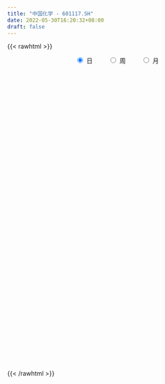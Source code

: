 ```yaml
---
title: "中国化学 - 601117.SH"
date: 2022-05-30T16:20:32+08:00
draft: false
---
```

{{< rawhtml >}}
    <div style="text-align: center">
        <label style="padding: 1rem;"><input style="margin-right: .5rem" type="radio" name="period" value="D" checked onclick="period_change(this)">日</label>
        <label style="padding: 1rem;"><input style="margin-right: .5rem" type="radio" name="period" value="W" onclick="period_change(this)">周</label>
        <label style="padding: 1rem;"><input style="margin-right: .5rem" type="radio" name="period" value="M" onclick="period_change(this)">月</label>
    </div>
    <div id="chart" style="height: 700px;"></div> 
    <script type="text/javascript">
        const D_v = [299784.79,343322.37,356032.53,261778.17,424428.83,443809.91,364131.38,307375.59,347066.83,509466.81,260745.64,287354.43,473639.66,962556.58,782619.55,561793.97,905138.1800000001,1539115.8400000001,1179704.5,2234489.7400000002,1639755.25,1560710.1599999999,1296003.6499999999,1008025.53,794240.95,654024.54,581364.3,1007496.76,1618742.4299999999,868377.85,756181.99,767734.1,760492.23,883124.17,533690.1899999999,597896.29,711605.75,1439530.78,790726.6,810901.09,508826.92,1113451.4199999999,1040143.26,908852.1800000001,1353458.3600000001,779854.3,854468.85,797249.24,917563.33,676351.8199999999,899421.48,893723.36,745438.48,651021.47,719551.83,745583.26,529916.9300000001,479786.52,1751265.52,1029106.26,914540.11,2089788.51,1535282.0700000001,1176639.5,1071937.9299999999,1029517.6800000001,1110577.04,851030.12,840685.48,867050.59,1317344.9399999999,1888351.75,2462785.3999999999,1566777.3799999999,2191001.0800000001,1515909.1799999999,1892312.5800000001,1614366.6499999999,1167080.9099999999,1104722.0600000001,1228300.8700000001,2459483.7000000002,1664418.1100000001,1231454.6100000001,828070.13,1279000.3400000001,1120931.6100000001,989465.09,820089.13,1140327.8400000001,1716633.0700000001,645353.73,1088874.53,583279.63,773264.13,699908.9300000001,793999.14,784927.34,1182460.5,938659.73,1159364.7,1068581.8400000001,746259.87,632616.67,502084.87,533006.39,1187080.99,787822.01,556617.62,780437.95,1210863.6299999999,696823.49,500998.02,1269719.5700000001,773656.0,527460.35,485182.47,514896.56,644687.59,449941.61,555495.24,451118.45,652167.64,636583.0,596053.04,811202.0600000001,560075.45,434867.48,340453.16,595084.4300000001,586062.74,458543.42,397839.44,1117513.1599999999,1136245.2,813012.9300000001,648673.7,586037.02,449736.66,458878.06,1437275.5900000001,1266048.9299999999,738124.33,478696.78,986567.96,841250.76,784152.21,560092.26,778051.66,606176.02,520492.96,653029.86,343694.0,309473.75,331571.28,552187.64,592554.05,693562.0699999999,714422.26,650285.08,490371.66,522531.84,710365.3100000001,819766.86,454197.51,1272412.98,888453.88,522263.1,524268.58,403379.8,450834.48,401965.13,519654.53,567969.52,778977.87,598058.77,601298.92,622533.25,757059.78,512366.32,424026.52,317252.37,346071.93,679587.49,626435.78,468986.1,405291.88,642376.4300000001,576651.1,544984.21,525477.59,481156.14,623382.92,486257.68,862417.84,1379431.76,1087120.8899999999,1045463.4,598657.59,592416.75,712834.73,1364450.5900000001,943584.01,1101060.6100000001,778771.3100000001,729475.88,794057.92,495810.56,431862.68,578634.83,374721.66,544620.64,493401.91,495090.92,451162.62,426677.4,783527.1800000001,803635.46,704469.89,890794.84,557821.45,462481.49,748922.91,610541.59,476659.64,502894.71,634963.73,618376.3199999999,519321.35,1081092.54,787422.3,599572.3,522136.61,559025.36,285899.0,486470.08,712208.15,383198.22,276735.78,671700.54,411523.28,658091.79,396552.28,457209.82,343776.38,477855.59,319452.29,635107.24,354882.11,354335.34]
const D_histogram = [0.0,-0.0037078063,-0.0132318162,-0.01908807,-0.0167364267,-0.0167345945,-0.0187865644,-0.0182676253,-0.0210623454,-0.0263585251,-0.0267136922,-0.0226543613,-0.0116688157,0.0142256993,0.0320184867,0.043108533,0.057658788,0.0836944966,0.0955899976,0.1411772511,0.1496489442,0.1678955045,0.1877386963,0.1975418689,0.1879626595,0.1650323483,0.1409414942,0.167480837,0.1537818171,0.1375659789,0.0890385127,0.0545085292,0.0138451869,0.002708313,-0.0148713675,-0.0265993507,-0.0250497048,-0.0426436355,-0.0463280037,-0.0518443989,-0.045338198,-0.0296196677,-0.015903453,-0.01178315,0.0276149661,0.0391330295,0.0439706077,0.0385235856,-0.0101861309,-0.0425921012,-0.0821286478,-0.1079203267,-0.0960573786,-0.0801414801,-0.06042242,-0.029642953,-0.0215567577,-0.0248781416,0.0312516098,0.0622801107,0.0585763507,0.1116594586,0.1513495587,0.1132110569,0.0586648263,0.0093237765,-0.0495057175,-0.0689659537,-0.0715074496,-0.0478321581,0.0096503515,0.1133670193,0.2256889137,0.2923295427,0.2706569819,0.3192332753,0.3090105871,0.2553836626,0.2316641356,0.1776276154,0.2129541477,0.1194359506,0.0365825559,-0.0614916566,-0.1319157868,-0.2065440346,-0.2711281537,-0.2871226473,-0.2998871851,-0.3392689096,-0.3867524637,-0.3982910126,-0.4272687544,-0.409162784,-0.3979383034,-0.3830503116,-0.379813392,-0.363399676,-0.3164229898,-0.2641567856,-0.1851859624,-0.0887276699,-0.0282825031,0.0192496929,0.0440273426,0.0614399473,0.1031777549,0.1047703396,0.0815165742,0.0424464528,0.0560411027,0.0526650268,0.0470052703,-0.0115886014,-0.0460175364,-0.0570088859,-0.0545184214,-0.0410314061,-0.0416871111,-0.0300179836,-0.0366942533,-0.0359283253,-0.020245209,-0.0055609297,0.0185892012,0.0582129889,0.0855420656,0.0958793329,0.107569571,0.1352042466,0.1302324686,0.132867172,0.1181305182,0.1536358913,0.2184205758,0.2198054708,0.2191696247,0.1829776555,0.1521452392,0.1176453069,0.146842893,0.0934841948,0.0726515083,0.0584539295,0.0796586185,0.0758109023,0.0601187988,0.0485374489,0.049601776,0.0150273109,-0.0318103622,-0.0761484463,-0.0998294105,-0.1148375552,-0.1195321951,-0.1427710567,-0.1684313339,-0.1338916602,-0.1192848284,-0.1285143585,-0.1423346715,-0.1522399154,-0.1843521005,-0.2257269101,-0.226189752,-0.1660084316,-0.1344106264,-0.1042095291,-0.0806967745,-0.056681207,-0.0634745359,-0.05972137,-0.0640965582,-0.0719146444,-0.0487699189,-0.0156167273,-0.0059725465,0.0241825821,0.0400306114,0.0281202643,0.0402150779,0.05003758,0.0495105876,0.0781494053,0.079993364,0.0711456061,0.0661089725,0.0514490745,0.033323264,0.0132611445,-0.0101840345,-0.0396028163,-0.068580586,-0.0790139738,-0.0994332602,-0.1503415388,-0.1828868336,-0.1641472301,-0.1393985477,-0.1399429124,-0.1579075043,-0.1459221688,-0.1167368572,-0.0582513334,-0.0034794447,0.0499305669,0.105316927,0.1275278858,0.135786445,0.1556173274,0.1532274947,0.162851433,0.1542408072,0.150255363,0.1477590011,0.133226525,0.1435170439,0.1448870491,0.1479219241,0.1215097679,0.1173153583,0.100833852,0.0441000135,0.008406373,-0.0403274912,-0.0945880909,-0.1026658309,-0.1392136787,-0.1709511913,-0.1631587754,-0.1236064425,-0.0748737565,-0.041278121,-0.0430878652,-0.0356252846,-0.013726521,0.0097221122,0.0137454996,0.0264111071,0.0641909947,0.0804855231,0.0956775251,0.0938477873,0.1010146483,0.0927928192,0.0489799234,0.0226967674,0.0342540542,0.0350217116,0.0378410478]
const D_fast = [0.0,-0.0046347578,-0.0174667219,-0.0280949931,-0.0299274565,-0.034109273,-0.0408578839,-0.0449058511,-0.0529661576,-0.0648519685,-0.0718855587,-0.0734898181,-0.0654214764,-0.0359705366,-0.0101731275,0.011694052,0.0406590041,0.0876183368,0.1234113372,0.2042929035,0.2501768326,0.310397269,0.377175135,0.4363637748,0.4737752302,0.4921030061,0.5032475256,0.5716570776,0.596403512,0.6145791685,0.5883113305,0.5674084793,0.5302064337,0.519746638,0.4984491157,0.4800712948,0.4753585144,0.447103675,0.4318373058,0.4133598109,0.4085314623,0.4168450756,0.4265854271,0.4277599426,0.4740618002,0.4953631211,0.5111933511,0.5153772254,0.4641209762,0.4210669806,0.360998272,0.3082265115,0.296075115,0.2919556434,0.2965690986,0.3199378273,0.3226348332,0.3130939138,0.3770365677,0.4236350963,0.4345754239,0.5155733965,0.5931008862,0.5832651487,0.5433851247,0.4963750191,0.4251690956,0.388467371,0.3680490127,0.3797662646,0.4396613621,0.5717197848,0.7404639076,0.8801869223,0.926178607,1.0545632191,1.1215931777,1.1318121689,1.1660086757,1.1563790594,1.2449441286,1.1812849192,1.1075771635,0.9941300368,0.8907269599,0.7644627035,0.6320965459,0.5443213906,0.4565850564,0.3323861046,0.1882144345,0.0771031325,-0.0586917979,-0.1428765235,-0.2311366188,-0.3120112049,-0.4037276332,-0.4781638363,-0.5102928975,-0.5240658897,-0.4913915572,-0.417115182,-0.363740641,-0.3113960218,-0.2756115365,-0.2428389449,-0.1753066987,-0.1475215291,-0.1503961509,-0.1788546591,-0.1512497335,-0.1414595527,-0.1353679916,-0.1968590137,-0.2427923328,-0.2680359038,-0.2791750446,-0.2759458809,-0.2870233637,-0.2828587321,-0.2987085651,-0.3069247184,-0.2963029044,-0.2830088575,-0.2542114263,-0.2000343914,-0.1513197983,-0.1170126977,-0.0784300668,-0.0169943296,0.0105920096,0.046443506,0.0612394817,0.1351538276,0.2545436561,0.3108799188,0.3650364789,0.3745889236,0.381792817,0.3767042114,0.4426125209,0.4126248713,0.4099550619,0.4103709655,0.4514903091,0.4665953185,0.4659329147,0.466485927,0.4799506982,0.4491330608,0.3943427971,0.3309676015,0.2823292846,0.2386117511,0.2040340624,0.1451024366,0.077334326,0.0784010846,0.0631867094,0.0218285896,-0.0275753913,-0.075540614,-0.1537408243,-0.2515473614,-0.3085576413,-0.2898784288,-0.2918832802,-0.2877345652,-0.2843960042,-0.2745507385,-0.2972127013,-0.3083898779,-0.3287892057,-0.354585953,-0.3436337072,-0.3143846974,-0.3062336533,-0.2700328791,-0.2441771969,-0.2490574779,-0.2269088949,-0.2045769978,-0.1927263433,-0.1445501742,-0.1227078745,-0.1137692309,-0.1022786214,-0.1040762508,-0.1138712453,-0.1306180787,-0.1566092663,-0.1959287522,-0.2420516684,-0.2722385496,-0.3175161511,-0.4060098144,-0.4842768176,-0.5065740217,-0.5166749762,-0.552205069,-0.6096465369,-0.6341417436,-0.6341406463,-0.5902179559,-0.5363159283,-0.470423275,-0.3887076832,-0.3346147529,-0.2924095825,-0.2336743683,-0.1977573273,-0.1474205308,-0.1174709548,-0.0838925582,-0.0494491698,-0.0306750147,0.0154947652,0.0530865327,0.0931018887,0.0970671745,0.1222016045,0.1309285612,0.0852197261,0.0516276789,-0.0071880582,-0.0850956806,-0.1188398784,-0.1901911458,-0.2646664563,-0.2976637342,-0.289013012,-0.2589987651,-0.2357226598,-0.2483043703,-0.2497481108,-0.2312809775,-0.2054018163,-0.1979420539,-0.1786736697,-0.1248460334,-0.0884301242,-0.049318741,-0.027686532,0.0047339911,0.0197103668,-0.0118575481,-0.0324665122,-0.0123457119,-0.0028226266,0.0094569715]
const D_slow = [0.0,-0.0009269516,-0.0042349056,-0.0090069231,-0.0131910298,-0.0173746784,-0.0220713195,-0.0266382258,-0.0319038122,-0.0384934435,-0.0451718665,-0.0508354568,-0.0537526607,-0.0501962359,-0.0421916142,-0.031414481,-0.016999784,0.0039238402,0.0278213396,0.0631156524,0.1005278884,0.1425017646,0.1894364386,0.2388219059,0.2858125707,0.3270706578,0.3623060314,0.4041762406,0.4426216949,0.4770131896,0.4992728178,0.5128999501,0.5163612468,0.517038325,0.5133204832,0.5066706455,0.5004082193,0.4897473104,0.4781653095,0.4652042098,0.4538696603,0.4464647433,0.4424888801,0.4395430926,0.4464468341,0.4562300915,0.4672227434,0.4768536398,0.4743071071,0.4636590818,0.4431269198,0.4161468382,0.3921324935,0.3720971235,0.3569915185,0.3495807803,0.3441915909,0.3379720554,0.3457849579,0.3613549856,0.3759990732,0.4039139379,0.4417513276,0.4700540918,0.4847202984,0.4870512425,0.4746748131,0.4574333247,0.4395564623,0.4275984228,0.4300110106,0.4583527655,0.5147749939,0.5878573796,0.6555216251,0.7353299439,0.8125825906,0.8764285063,0.9343445402,0.978751444,1.031989981,1.0618489686,1.0709946076,1.0556216934,1.0226427467,0.9710067381,0.9032246996,0.8314440378,0.7564722416,0.6716550142,0.5749668982,0.4753941451,0.3685769565,0.2662862605,0.1668016846,0.0710391067,-0.0239142413,-0.1147641603,-0.1938699077,-0.2599091041,-0.3062055947,-0.3283875122,-0.335458138,-0.3306457147,-0.3196388791,-0.3042788923,-0.2784844535,-0.2522918686,-0.2319127251,-0.2213011119,-0.2072908362,-0.1941245795,-0.1823732619,-0.1852704123,-0.1967747964,-0.2110270179,-0.2246566232,-0.2349144748,-0.2453362525,-0.2528407484,-0.2620143118,-0.2709963931,-0.2760576954,-0.2774479278,-0.2728006275,-0.2582473803,-0.2368618639,-0.2128920306,-0.1859996379,-0.1521985762,-0.1196404591,-0.0864236661,-0.0568910365,-0.0184820637,0.0361230803,0.091074448,0.1458668542,0.191611268,0.2296475778,0.2590589046,0.2957696278,0.3191406765,0.3373035536,0.351917036,0.3718316906,0.3907844162,0.4058141159,0.4179484781,0.4303489221,0.4341057498,0.4261531593,0.4071160477,0.3821586951,0.3534493063,0.3235662575,0.2878734933,0.2457656599,0.2122927448,0.1824715377,0.1503429481,0.1147592802,0.0766993014,0.0306112762,-0.0258204513,-0.0823678893,-0.1238699972,-0.1574726538,-0.1835250361,-0.2036992297,-0.2178695315,-0.2337381654,-0.2486685079,-0.2646926475,-0.2826713086,-0.2948637883,-0.2987679701,-0.3002611067,-0.2942154612,-0.2842078083,-0.2771777423,-0.2671239728,-0.2546145778,-0.2422369309,-0.2226995796,-0.2027012386,-0.184914837,-0.1683875939,-0.1555253253,-0.1471945093,-0.1438792232,-0.1464252318,-0.1563259359,-0.1734710824,-0.1932245758,-0.2180828909,-0.2556682756,-0.301389984,-0.3424267915,-0.3772764284,-0.4122621566,-0.4517390326,-0.4882195748,-0.5174037891,-0.5319666225,-0.5328364837,-0.5203538419,-0.4940246102,-0.4621426387,-0.4281960275,-0.3892916956,-0.350984822,-0.3102719637,-0.2717117619,-0.2341479212,-0.1972081709,-0.1639015397,-0.1280222787,-0.0918005164,-0.0548200354,-0.0244425934,0.0048862462,0.0300947092,0.0411197126,0.0432213058,0.033139433,0.0094924103,-0.0161740474,-0.0509774671,-0.0937152649,-0.1345049588,-0.1654065694,-0.1841250086,-0.1944445388,-0.2052165051,-0.2141228263,-0.2175544565,-0.2151239285,-0.2116875536,-0.2050847768,-0.1890370281,-0.1689156473,-0.1449962661,-0.1215343192,-0.0962806572,-0.0730824524,-0.0608374715,-0.0551632797,-0.0465997661,-0.0378443382,-0.0283840763]
const D_data = [['2021-05-19', 6.462, 6.3556, 6.3362, 6.4717],['2021-05-20', 6.3266, 6.2975, 6.2202, 6.3459],['2021-05-21', 6.2588, 6.1815, 6.1718, 6.2975],['2021-05-24', 6.1815, 6.1718, 6.1524, 6.2492],['2021-05-25', 6.2008, 6.2492, 6.1331, 6.2685],['2021-05-26', 6.2298, 6.2105, 6.1524, 6.2395],['2021-05-27', 6.2105, 6.1621, 6.1524, 6.2105],['2021-05-28', 6.1621, 6.1718, 6.1428, 6.2008],['2021-05-31', 6.1815, 6.1041, 6.1041, 6.1911],['2021-06-01', 6.1137, 6.0267, 5.9783, 6.1234],['2021-06-02', 6.0267, 6.046, 6.0073, 6.0654],['2021-06-03', 6.075, 6.0847, 6.046, 6.1234],['2021-06-04', 6.0654, 6.1911, 6.0654, 6.2395],['2021-06-07', 6.1815, 6.4717, 6.1621, 6.5781],['2021-06-08', 6.4523, 6.5007, 6.3749, 6.5684],['2021-06-09', 6.5104, 6.52, 6.4426, 6.6264],['2021-06-10', 6.57, 6.67, 6.5, 6.78],['2021-06-11', 6.65, 6.98, 6.64, 7.03],['2021-06-15', 7.02, 6.98, 6.79, 7.18],['2021-06-16', 6.99, 7.66, 6.97, 7.68],['2021-06-17', 7.51, 7.47, 7.31, 7.63],['2021-06-18', 7.47, 7.81, 7.46, 8.05],['2021-06-21', 7.75, 8.1, 7.57, 8.32],['2021-06-22', 8.03, 8.24, 7.98, 8.34],['2021-06-23', 8.24, 8.19, 8.08, 8.33],['2021-06-24', 8.23, 8.12, 8.03, 8.38],['2021-06-25', 8.13, 8.15, 8.1, 8.35],['2021-06-28', 8.46, 8.97, 8.45, 8.97],['2021-06-29', 9.01, 8.69, 8.64, 9.16],['2021-06-30', 8.82, 8.76, 8.64, 8.99],['2021-07-01', 8.77, 8.34, 8.34, 8.9],['2021-07-02', 8.25, 8.42, 8.11, 8.69],['2021-07-05', 8.41, 8.24, 8.09, 8.64],['2021-07-06', 8.33, 8.55, 8.22, 8.87],['2021-07-07', 8.46, 8.46, 8.23, 8.56],['2021-07-08', 8.45, 8.51, 8.38, 8.73],['2021-07-09', 8.61, 8.7, 8.28, 8.8],['2021-07-12', 8.79, 8.46, 8.4, 9.26],['2021-07-13', 8.44, 8.61, 8.35, 8.8],['2021-07-14', 8.65, 8.59, 8.51, 9.02],['2021-07-15', 8.75, 8.77, 8.57, 8.83],['2021-07-16', 8.75, 8.98, 8.62, 9.21],['2021-07-19', 8.97, 9.08, 8.91, 9.44],['2021-07-20', 9.0, 9.06, 8.68, 9.13],['2021-07-21', 9.01, 9.69, 8.79, 9.9],['2021-07-22', 9.56, 9.57, 9.47, 9.69],['2021-07-23', 9.55, 9.63, 9.45, 9.93],['2021-07-26', 9.66, 9.6, 9.19, 9.85],['2021-07-27', 9.49, 8.99, 8.96, 9.8],['2021-07-28', 8.95, 9.02, 8.7, 9.2],['2021-07-29', 9.08, 8.75, 8.65, 9.31],['2021-07-30', 8.76, 8.73, 8.43, 8.85],['2021-08-02', 8.7, 9.14, 8.61, 9.33],['2021-08-03', 9.09, 9.25, 8.99, 9.33],['2021-08-04', 9.39, 9.39, 9.11, 9.47],['2021-08-05', 9.27, 9.68, 9.23, 9.82],['2021-08-06', 9.61, 9.53, 9.47, 9.87],['2021-08-09', 9.52, 9.43, 9.25, 9.56],['2021-08-10', 9.58, 10.37, 9.56, 10.37],['2021-08-11', 10.2, 10.38, 10.08, 10.45],['2021-08-12', 10.36, 10.12, 9.95, 10.4],['2021-08-13', 10.21, 11.09, 10.08, 11.13],['2021-08-16', 11.1, 11.34, 10.88, 11.5],['2021-08-17', 11.35, 10.54, 10.47, 11.45],['2021-08-18', 10.8, 10.22, 10.12, 10.82],['2021-08-19', 10.19, 10.1, 9.98, 10.45],['2021-08-20', 10.15, 9.74, 9.57, 10.2],['2021-08-23', 9.9, 10.04, 9.67, 10.18],['2021-08-24', 10.05, 10.2, 9.96, 10.35],['2021-08-25', 10.23, 10.6, 10.05, 10.77],['2021-08-26', 10.72, 11.29, 10.62, 11.55],['2021-08-27', 11.1, 12.42, 11.08, 12.42],['2021-08-30', 12.6, 13.32, 12.56, 13.66],['2021-08-31', 13.11, 13.52, 12.99, 13.91],['2021-09-01', 13.82, 12.85, 12.74, 14.15],['2021-09-02', 13.28, 14.14, 12.88, 14.14],['2021-09-03', 14.5, 13.87, 13.41, 14.9],['2021-09-06', 14.08, 13.5, 13.01, 14.44],['2021-09-07', 13.46, 13.99, 13.38, 14.08],['2021-09-08', 13.5, 13.7, 13.1, 13.87],['2021-09-09', 13.65, 15.07, 13.26, 15.07],['2021-09-10', 15.34, 13.58, 13.56, 15.42],['2021-09-13', 13.1, 13.45, 12.84, 13.65],['2021-09-14', 13.3, 12.91, 12.57, 13.34],['2021-09-15', 12.86, 12.87, 12.56, 13.08],['2021-09-16', 13.05, 12.43, 12.27, 13.26],['2021-09-17', 12.45, 12.12, 11.98, 12.68],['2021-09-22', 11.89, 12.41, 11.69, 12.48],['2021-09-23', 12.58, 12.25, 11.97, 12.62],['2021-09-24', 12.11, 11.62, 11.51, 12.23],['2021-09-27', 11.6, 11.08, 10.76, 11.67],['2021-09-28', 11.14, 11.13, 11.07, 11.35],['2021-09-29', 11.25, 10.53, 10.42, 11.27],['2021-09-30', 10.63, 10.8, 10.6, 10.88],['2021-10-08', 11.0, 10.5, 10.43, 11.05],['2021-10-11', 10.45, 10.32, 10.21, 10.56],['2021-10-12', 10.32, 9.92, 9.78, 10.38],['2021-10-13', 10.04, 9.83, 9.54, 10.05],['2021-10-14', 9.83, 10.09, 9.65, 10.45],['2021-10-15', 10.15, 10.16, 9.94, 10.26],['2021-10-18', 10.23, 10.63, 10.22, 10.79],['2021-10-19', 10.65, 11.17, 10.44, 11.33],['2021-10-20', 11.0, 11.05, 10.89, 11.31],['2021-10-21', 11.09, 11.13, 11.0, 11.52],['2021-10-22', 11.11, 11.02, 10.89, 11.32],['2021-10-25', 10.96, 11.04, 10.88, 11.31],['2021-10-26', 11.1, 11.53, 11.05, 12.09],['2021-10-27', 11.46, 11.19, 10.96, 11.56],['2021-10-28', 11.18, 10.86, 10.76, 11.33],['2021-10-29', 10.78, 10.51, 10.44, 10.99],['2021-11-01', 10.25, 11.11, 10.24, 11.3],['2021-11-02', 11.25, 10.94, 10.73, 11.3],['2021-11-03', 10.9, 10.9, 10.61, 11.13],['2021-11-04', 10.94, 10.05, 9.88, 11.0],['2021-11-05', 10.05, 10.05, 9.66, 10.22],['2021-11-08', 10.05, 10.15, 9.9, 10.45],['2021-11-09', 10.23, 10.22, 9.99, 10.27],['2021-11-10', 10.16, 10.33, 9.94, 10.35],['2021-11-11', 10.23, 10.12, 9.94, 10.4],['2021-11-12', 10.12, 10.24, 10.01, 10.38],['2021-11-15', 10.32, 9.96, 9.95, 10.32],['2021-11-16', 10.06, 9.97, 9.94, 10.23],['2021-11-17', 9.96, 10.14, 9.6, 10.17],['2021-11-18', 10.12, 10.16, 10.05, 10.65],['2021-11-19', 10.13, 10.35, 10.01, 10.38],['2021-11-22', 10.34, 10.71, 10.3, 10.99],['2021-11-23', 10.63, 10.76, 10.63, 10.98],['2021-11-24', 10.92, 10.69, 10.58, 10.92],['2021-11-25', 10.73, 10.82, 10.61, 10.96],['2021-11-26', 10.77, 11.2, 10.67, 11.25],['2021-11-29', 11.04, 10.94, 10.86, 11.23],['2021-11-30', 10.96, 11.12, 10.91, 11.31],['2021-12-01', 11.16, 10.96, 10.85, 11.19],['2021-12-02', 10.95, 11.75, 10.9, 11.95],['2021-12-03', 11.69, 12.54, 11.44, 12.58],['2021-12-06', 12.38, 12.11, 12.08, 12.75],['2021-12-07', 12.2, 12.28, 11.93, 12.52],['2021-12-08', 12.29, 11.92, 11.81, 12.33],['2021-12-09', 11.93, 11.97, 11.75, 12.14],['2021-12-10', 11.88, 11.89, 11.84, 12.1],['2021-12-13', 12.16, 12.82, 12.11, 13.08],['2021-12-14', 12.73, 11.86, 11.8, 12.81],['2021-12-15', 11.82, 12.18, 11.57, 12.48],['2021-12-16', 12.18, 12.27, 12.12, 12.54],['2021-12-17', 12.27, 12.84, 12.21, 13.0],['2021-12-20', 12.87, 12.69, 12.46, 13.27],['2021-12-21', 12.93, 12.6, 11.91, 12.93],['2021-12-22', 12.7, 12.68, 12.41, 12.99],['2021-12-23', 12.65, 12.91, 12.46, 13.35],['2021-12-24', 13.03, 12.46, 12.3, 13.03],['2021-12-27', 12.31, 12.14, 12.11, 12.55],['2021-12-28', 12.21, 11.94, 11.72, 12.27],['2021-12-29', 11.82, 12.0, 11.75, 12.22],['2021-12-30', 11.93, 11.97, 11.88, 12.15],['2021-12-31', 11.96, 12.0, 11.86, 12.12],['2022-01-04', 11.91, 11.63, 11.58, 12.01],['2022-01-05', 11.58, 11.38, 11.1, 11.75],['2022-01-06', 11.38, 12.07, 11.25, 12.13],['2022-01-07', 11.96, 11.88, 11.79, 12.54],['2022-01-10', 11.75, 11.52, 11.41, 12.05],['2022-01-11', 11.46, 11.31, 11.25, 11.69],['2022-01-12', 11.35, 11.19, 11.05, 11.4],['2022-01-13', 11.14, 10.67, 10.53, 11.18],['2022-01-14', 10.6, 10.19, 10.17, 10.6],['2022-01-17', 10.29, 10.4, 10.15, 10.46],['2022-01-18', 10.38, 11.15, 10.34, 11.44],['2022-01-19', 11.15, 10.9, 10.74, 11.38],['2022-01-20', 10.9, 10.93, 10.68, 10.99],['2022-01-21', 10.88, 10.89, 10.8, 11.25],['2022-01-24', 10.8, 10.94, 10.76, 11.27],['2022-01-25', 10.87, 10.52, 10.42, 11.05],['2022-01-26', 10.54, 10.56, 10.35, 10.8],['2022-01-27', 10.51, 10.37, 10.29, 10.79],['2022-01-28', 10.54, 10.2, 9.95, 10.54],['2022-02-07', 10.34, 10.54, 10.31, 10.91],['2022-02-08', 10.53, 10.75, 10.45, 10.88],['2022-02-09', 10.69, 10.52, 10.24, 10.7],['2022-02-10', 10.52, 10.85, 10.43, 10.98],['2022-02-11', 10.69, 10.78, 10.63, 11.28],['2022-02-14', 10.71, 10.43, 10.35, 10.77],['2022-02-15', 10.38, 10.72, 10.3, 10.79],['2022-02-16', 10.71, 10.75, 10.67, 10.95],['2022-02-17', 10.73, 10.65, 10.52, 10.82],['2022-02-18', 10.57, 11.11, 10.51, 11.22],['2022-02-21', 11.16, 10.89, 10.76, 11.16],['2022-02-22', 10.79, 10.77, 10.55, 10.84],['2022-02-23', 10.73, 10.81, 10.67, 10.99],['2022-02-24', 10.74, 10.66, 10.42, 10.95],['2022-02-25', 10.7, 10.54, 10.45, 10.93],['2022-02-28', 10.52, 10.41, 10.16, 10.54],['2022-03-01', 10.49, 10.23, 10.16, 10.64],['2022-03-02', 10.1, 9.97, 9.96, 10.21],['2022-03-03', 9.97, 9.75, 9.71, 10.02],['2022-03-04', 9.78, 9.79, 9.58, 9.92],['2022-03-07', 9.79, 9.48, 9.2, 9.79],['2022-03-08', 9.48, 8.77, 8.69, 9.65],['2022-03-09', 8.8, 8.6, 8.21, 8.94],['2022-03-10', 8.8, 9.02, 8.8, 9.2],['2022-03-11', 8.93, 9.04, 8.7, 9.09],['2022-03-14', 8.9, 8.62, 8.58, 9.05],['2022-03-15', 8.54, 8.17, 8.11, 8.69],['2022-03-16', 8.33, 8.34, 7.77, 8.52],['2022-03-17', 8.47, 8.49, 8.44, 8.84],['2022-03-18', 8.61, 8.95, 8.58, 8.99],['2022-03-21', 8.94, 9.11, 8.83, 9.19],['2022-03-22', 9.13, 9.33, 9.0, 9.41],['2022-03-23', 9.54, 9.64, 9.37, 9.75],['2022-03-24', 9.58, 9.46, 9.39, 9.63],['2022-03-25', 9.45, 9.41, 9.4, 9.67],['2022-03-28', 9.22, 9.69, 9.19, 9.74],['2022-03-29', 9.69, 9.53, 9.45, 9.75],['2022-03-30', 9.6, 9.78, 9.49, 9.88],['2022-03-31', 9.8, 9.64, 9.57, 9.87],['2022-04-01', 9.59, 9.75, 9.58, 9.9],['2022-04-06', 9.74, 9.84, 9.46, 9.88],['2022-04-07', 9.77, 9.73, 9.68, 10.15],['2022-04-08', 9.8, 10.12, 9.71, 10.24],['2022-04-11', 10.22, 10.14, 10.01, 10.5],['2022-04-12', 10.0, 10.28, 9.82, 10.4],['2022-04-13', 10.5, 9.95, 9.95, 10.58],['2022-04-14', 9.95, 10.24, 9.79, 10.37],['2022-04-15', 10.2, 10.12, 10.08, 10.37],['2022-04-18', 10.04, 9.48, 9.39, 10.1],['2022-04-19', 9.48, 9.52, 9.32, 9.68],['2022-04-20', 9.53, 9.12, 9.09, 9.53],['2022-04-21', 9.13, 8.72, 8.67, 9.32],['2022-04-22', 8.75, 9.05, 8.6, 9.15],['2022-04-25', 8.92, 8.47, 8.45, 9.19],['2022-04-26', 8.48, 8.21, 8.17, 8.54],['2022-04-27', 8.2, 8.49, 7.92, 8.57],['2022-04-28', 8.33, 8.88, 8.33, 9.02],['2022-04-29', 8.92, 9.13, 8.78, 9.13],['2022-05-05', 9.1, 9.09, 8.99, 9.31],['2022-05-06', 8.94, 8.67, 8.6, 8.98],['2022-05-09', 8.65, 8.74, 8.61, 8.87],['2022-05-10', 8.65, 8.95, 8.46, 9.02],['2022-05-11', 8.97, 9.06, 8.85, 9.29],['2022-05-12', 9.0, 8.87, 8.81, 9.09],['2022-05-13', 8.96, 9.01, 8.92, 9.09],['2022-05-16', 9.09, 9.47, 9.03, 9.5],['2022-05-17', 9.39, 9.38, 9.18, 9.46],['2022-05-18', 9.38, 9.5, 9.26, 9.71],['2022-05-19', 9.36, 9.38, 9.2, 9.4],['2022-05-20', 9.33, 9.57, 9.3, 9.58],['2022-05-23', 9.58, 9.44, 9.32, 9.58],['2022-05-24', 9.4, 8.9, 8.89, 9.45],['2022-05-25', 8.9, 8.95, 8.79, 9.02],['2022-05-26', 8.97, 9.4, 8.96, 9.44],['2022-05-27', 9.4, 9.32, 9.26, 9.49],['2022-05-30', 9.31, 9.38, 9.25, 9.44]]
const W_v = [4268100.1499999994,2698839.73,2151459.9199999999,2067904.6799999999,1476833.5,1375111.3499999999,1822552.8799999999,2105639.7600000002,1364279.3499999999,1428088.1300000001,1430071.8800000001,1062447.8799999999,811279.8500000001,802049.0700000001,1229250.02,1099012.73,1272816.23,1116809.1099999999,801572.0799999998,676444.1899999999,1610399.8599999999,1197860.25,1728124.75,1835944.76,1695782.05,2294507.8899999997,1796021.4899999998,2075111.5,1789724.77,375619.06,236246.19,762436.6899999999,714115.0,1464548.22,1202494.1200000001,1326038.04,481400.36,1071063.25,1307613.97,1146452.8500000001,642490.28,1568499.1799999997,1306559.5899999999,1235698.27,1128598.8400000001,671543.77,924263.52,1340402.3599999999,653007.02,798270.33,853849.66,1105978.99,2473717.25,1162477.3100000001,1491189.3100000001,862825.2,741716.4299999999,740207.22,681720.28,475036.09,1108794.8800000001,911242.4300000001,1226227.8,854645.2599999999,1022686.36,1394795.77,1564294.9399999999,2098737.8700000001,1624378.3400000003,822226.5800000001,1287691.5799999998,968567.8300000001,917471.53,732945.13,399076.72,692821.65,661695.4,579018.87,567318.77,1005806.89,1102264.3999999999,2093485.3399999999,2552741.21,1878412.9100000001,2571326.6300000004,1689020.8299999998,2831616.75,2878518.54,1949984.3700000001,1863033.7000000002,536270.87,1435952.0999999999,1070067.5,789918.3300000001,714353.97,543564.84,986605.76,767374.49,559020.89,574015.49,679607.6800000001,768909.4500000001,590344.98,710803.63,645715.4199999999,645762.0900000001,533533.0599999999,610804.5,1079376.22,674220.28,598928.55,634482.8500000001,106327.19,700898.22,2158541.2599999998,608381.1,1064728.23,1267961.04,967923.5499999999,892946.8400000001,1303208.4400000002,868035.22,1258624.79,1255593.8500000001,882486.2599999999,1002667.8600000001,1417157.9399999999,1094191.6399999999,2339069.2000000002,2666098.6399999997,1731760.9399999999,1601716.2,2316646.7799999998,2698033.3300000001,1946512.78,1888243.3799999999,1927807.3,1543089.75,1163693.5900000001,1196765.2,1187173.4899999998,1026666.1799999999,1069924.5800000001,1572986.7000000002,1241640.5900000001,896105.73,1539875.23,1290339.29,1466618.3099999998,718425.3400000001,1875462.5,4867346.54,2919775.54,2417265.5300000003,1393362.7499999998,1552916.0099999998,1946320.27,2113013.8999999999,1576605.1000000001,1427410.6499999999,1131041.0099999998,792160.3200000001,874472.0399999999,339909.44,117916.8,730275.5800000001,694528.15,785171.64,1677217.04,1727404.8100000001,3015385.4299999997,2894946.4300000002,2392350.79,1944866.23,2010051.6300000001,1975497.4600000002,1338907.9299999999,2544580.21,7978702.8599999994,6164291.2200000007,3807234.5,2233080.8900000001,2916829.23,2715102.52,6192641.1299999999,5719587.1500000004,5142922.25,5438311.7999999998,2932700.4499999997,3685052.54,1630763.8999999999,2013392.27,1953213.8300000001,2031063.4899999998,1547552.25,2049116.5299999998,2012709.4999999998,1801523.8800000001,1878273.3699999999,4751224.1200000001,6614659.6500000004,4333658.9699999997,5018533.1299999999,3486808.6299999999,4663436.8099999996,4936776.9499999993,4184309.2299999995,3391511.9700000002,6264486.9199999999,5923954.2199999997,5764462.8799999999,9628785.6199999992,7573954.1900000004,6123874.8000000007,2949882.0600000001,4034140.96,773264.13,4399955.6400000006,4108907.9500000002,3844964.96,4452060.71,2622168.5799999996,2891417.3700000001,2741682.5800000001,3696203.96,2956338.3700000001,4906713.5899999999,3569722.9100000001,2158261.8500000001,2552726.0199999996,3193320.75,3661596.0500000003,2343803.46,3357928.5899999999,2279304.6299999999,2719741.29,2661258.54,4973091.4800000004,4714346.6900000004,3229978.3500000001,2486469.96,1661367.2000000002,3419203.1299999999,2973982.5800000001,3605784.8099999996,1081161.97,2144511.23,2595077.71,2131073.6099999999,354335.34]
const W_histogram = [0.0,-0.0127380057,-0.0466498904,-0.0884838116,-0.0964166412,-0.0888279392,-0.0775006414,-0.0625049979,-0.0412269607,-0.0494456975,-0.0675104427,-0.0616979293,-0.0682955441,-0.0561133174,-0.0737759261,-0.0766312727,-0.0826193799,-0.0825447254,-0.0703746017,-0.0597864362,-0.0176148631,0.0149765522,0.0346067767,0.0727978458,0.0972951025,0.1273323469,0.1508786686,0.1299836277,0.0681459717,0.0416215943,0.0350484206,0.0152009806,0.0077142628,0.0373039641,0.0583871085,0.0729002185,0.0621126761,0.0723565216,0.0840783539,0.0716123021,0.0687905551,0.0812647477,0.1071201647,0.0998132841,0.0655138408,0.026366121,0.0070081569,-0.0377291624,-0.0633508925,-0.0932706562,-0.0929922069,-0.1041191218,-0.0740235568,-0.0670436443,-0.0465961506,-0.0550619592,-0.057602258,-0.0461830255,-0.0493989799,-0.0356861833,-0.0202136181,-0.0102743157,-0.0494964422,-0.0803807627,-0.0925008282,-0.0838003071,-0.0840257127,-0.0720350951,-0.0704657713,-0.0600847884,-0.045762316,-0.0284416556,-0.0259372499,-0.0316109278,-0.0250208279,-0.0139680784,0.0040248042,0.013092047,0.0160660941,0.0314551886,0.0490567815,0.0816759097,0.0913004085,0.1022263616,0.1366471901,0.1402376244,0.1580430421,0.1611602611,0.1574760875,0.107690209,0.0712846521,0.0309270307,-0.0016492108,-0.0135458346,-0.0188718304,-0.0238671311,-0.0183641978,-0.0082827777,-0.0087260437,-0.0021233097,-0.0147964493,-0.016102265,-0.0203506445,-0.0363595748,-0.0600110955,-0.0697114281,-0.0682067562,-0.0596024248,-0.0307047393,-0.0018983805,0.0109668666,0.0095609496,0.0124212548,0.0213766092,0.0306409979,0.0317578367,0.0390093277,0.0460503018,0.0524852705,0.0496978096,0.0513416778,0.0465806796,0.0553070523,0.0593378429,0.0534866255,0.0536049558,0.0621228284,0.0663381144,0.0812563043,0.0911368277,0.091747956,0.0994736425,0.0727171388,0.0740797923,0.0269668842,-0.0397356523,-0.091184978,-0.1229831301,-0.1351308814,-0.125038201,-0.1132219302,-0.0988934429,-0.0942884933,-0.0993974998,-0.1130937046,-0.1150314437,-0.1086355587,-0.1066894132,-0.0906198495,-0.0777125425,-0.0463354375,-0.000134728,0.0140195078,0.0216343768,0.0284034286,0.0274325573,0.0345665716,0.0389185794,0.0442924299,0.0351120143,0.01720411,0.0120201221,-0.0065594473,-0.0164896614,-0.0173517108,-0.0173911411,-0.0119273957,-0.0187110929,0.0061174934,0.0229027817,0.0540851723,0.0950032278,0.1057045068,0.0787637405,0.0609500656,0.0385349425,0.0297604226,0.0151092518,0.0506046079,0.0383800713,0.0005067912,-0.0168883711,0.0128404769,0.0513791228,0.0408313332,0.0660282687,0.0899366379,0.083792848,0.0700610707,0.0774435346,0.0653962003,0.0447355283,0.0159558637,-0.0108817987,-0.0066780967,-0.0153173162,-0.0284360436,-0.0374387547,-0.0414536469,0.0070767519,0.0886042539,0.1550672924,0.2037834485,0.238996134,0.2633544781,0.3026449241,0.2496276842,0.2494541031,0.3303438709,0.271339878,0.3843130195,0.5197842048,0.5500276763,0.4368107516,0.2998800254,0.1341589431,-0.0080405939,-0.1305773277,-0.1574874106,-0.210121144,-0.2724490242,-0.2954832294,-0.2971133762,-0.2373401663,-0.1104023309,-0.0747668222,0.0040527554,0.0209206885,-0.0070788096,-0.0400184247,-0.1744301823,-0.2124748485,-0.276346404,-0.2713792184,-0.2388615195,-0.2476718078,-0.2928465133,-0.3577781418,-0.3887540968,-0.3608377184,-0.3043078866,-0.2301989745,-0.1720446127,-0.1948315775,-0.1933220934,-0.2106841137,-0.1874299589,-0.1254703168,-0.0939051874,-0.0630479412]
const W_fast = [0.0,-0.0159225071,-0.0614968645,-0.1254517386,-0.1574887284,-0.1721070113,-0.1801548738,-0.1807854798,-0.1698141827,-0.1903943439,-0.2253366998,-0.2349486688,-0.2586201696,-0.2604662722,-0.2965728624,-0.3185860272,-0.3452289794,-0.3657905062,-0.3712140329,-0.3755724765,-0.3378046192,-0.3014690658,-0.2731871472,-0.2167966167,-0.1679755843,-0.1061052531,-0.0448392643,-0.0332383982,-0.0780395613,-0.0941585402,-0.0919696087,-0.1080168036,-0.1135749557,-0.0746592633,-0.0389793419,-0.0062411773,-0.0015005505,0.0268324254,0.0595738461,0.0650108698,0.0793867616,0.1121771411,0.1648125993,0.1824590397,0.1645380567,0.131981867,0.1143759422,0.0602063322,0.018746879,-0.0344905487,-0.0574601511,-0.0946168464,-0.0830271707,-0.0928081693,-0.0840097132,-0.1062410116,-0.1231818749,-0.1233083988,-0.1388740982,-0.1340828473,-0.1236636867,-0.1162929633,-0.1678892003,-0.2188687114,-0.2541139841,-0.2663635397,-0.2875953735,-0.2936135296,-0.3096606487,-0.3143008629,-0.3114189695,-0.3012087229,-0.3051886298,-0.3187650396,-0.3184301466,-0.3108694168,-0.2918703332,-0.2795300786,-0.2725395079,-0.2492866163,-0.2194208281,-0.1663827224,-0.1339331215,-0.097450578,-0.0288679519,0.0097818885,0.0670980667,0.1105053509,0.1461901992,0.1233268729,0.1047424791,0.0721166153,0.0391280711,0.0238449887,0.0138010353,0.0028389518,0.0037508356,0.0117615613,0.0091367844,0.015208691,-0.001163561,-0.0064949429,-0.0158309835,-0.0409298075,-0.079584102,-0.1067122917,-0.1222593088,-0.1285555837,-0.1073340829,-0.0790023193,-0.0633953556,-0.0624110352,-0.0564454163,-0.0421459095,-0.0252212714,-0.0161649734,0.0008388495,0.019392399,0.0389486854,0.0485856769,0.0630649646,0.0699491362,0.092502272,0.1113675234,0.1188879623,0.1324075316,0.1564561112,0.1772559259,0.2124881918,0.2451529222,0.2687010394,0.3012951365,0.2927179176,0.3126005191,0.2722293321,0.1955928826,0.1213473124,0.0588033777,0.0128729061,-0.0082939637,-0.0247831756,-0.0351780489,-0.0541452227,-0.0841036041,-0.1260732351,-0.156768835,-0.1775318397,-0.2022580475,-0.2088434462,-0.2153642749,-0.1955710293,-0.1494040017,-0.131744889,-0.1187214258,-0.1048515168,-0.0989642489,-0.0831885916,-0.0691069389,-0.052659981,-0.053062393,-0.0666692698,-0.0688482271,-0.0890676584,-0.1031202879,-0.108320265,-0.1127074805,-0.110225584,-0.1216870545,-0.0953290948,-0.0728181111,-0.0281144275,0.036554435,0.0736818408,0.0664320095,0.063855851,0.0510744636,0.0497400493,0.0388661914,0.0870126995,0.0843831807,0.0466365984,0.0250193433,0.0579583105,0.1093417371,0.1090017809,0.1507057835,0.1970983122,0.2119027343,0.2156862247,0.2424295722,0.2467312881,0.2372544981,0.2124637994,0.1829056873,0.1854398652,0.1729713166,0.1527435784,0.1343811786,0.1200028747,0.1703024614,0.2739810269,0.3792108885,0.4788729067,0.5738346257,0.6640315893,0.7789832663,0.7883729475,0.8505628921,1.0140386277,1.0228696043,1.2319210007,1.4973382372,1.6650886278,1.661074391,1.5991136711,1.4669323245,1.322722639,1.1675415733,1.1012596378,0.9960956184,0.8656554822,0.7687504697,0.6928419787,0.693280147,0.7926173997,0.8095612029,0.8893939694,0.9114920745,0.881722874,0.8387786528,0.6607593496,0.5695959713,0.4366378148,0.3737601958,0.3465625148,0.2758342745,0.1574479407,0.0030717767,-0.1250927025,-0.1873857537,-0.2069328935,-0.190373725,-0.1752305164,-0.2467253756,-0.2935464148,-0.3635794636,-0.3871827985,-0.3565907356,-0.348501903,-0.3334066421]
const W_slow = [0.0,-0.0031845014,-0.014846974,-0.0369679269,-0.0610720872,-0.083279072,-0.1026542324,-0.1182804819,-0.128587222,-0.1409486464,-0.1578262571,-0.1732507394,-0.1903246254,-0.2043529548,-0.2227969363,-0.2419547545,-0.2626095995,-0.2832457808,-0.3008394312,-0.3157860403,-0.3201897561,-0.316445618,-0.3077939239,-0.2895944624,-0.2652706868,-0.2334376001,-0.1957179329,-0.163222026,-0.146185533,-0.1357801345,-0.1270180293,-0.1232177842,-0.1212892185,-0.1119632274,-0.0973664503,-0.0791413957,-0.0636132267,-0.0455240963,-0.0245045078,-0.0066014323,0.0105962065,0.0309123934,0.0576924346,0.0826457556,0.0990242158,0.1056157461,0.1073677853,0.0979354947,0.0820977716,0.0587801075,0.0355320558,0.0095022753,-0.0090036139,-0.0257645249,-0.0374135626,-0.0511790524,-0.0655796169,-0.0771253733,-0.0894751183,-0.0983966641,-0.1034500686,-0.1060186475,-0.1183927581,-0.1384879488,-0.1616131558,-0.1825632326,-0.2035696608,-0.2215784345,-0.2391948774,-0.2542160745,-0.2656566535,-0.2727670674,-0.2792513799,-0.2871541118,-0.2934093188,-0.2969013384,-0.2958951373,-0.2926221256,-0.2886056021,-0.2807418049,-0.2684776095,-0.2480586321,-0.22523353,-0.1996769396,-0.1655151421,-0.1304557359,-0.0909449754,-0.0506549101,-0.0112858883,0.015636664,0.033457827,0.0411895847,0.0407772819,0.0373908233,0.0326728657,0.0267060829,0.0221150334,0.020044339,0.0178628281,0.0173320007,0.0136328884,0.0096073221,0.004519661,-0.0045702327,-0.0195730066,-0.0370008636,-0.0540525527,-0.0689531589,-0.0766293437,-0.0771039388,-0.0743622222,-0.0719719848,-0.0688666711,-0.0635225188,-0.0558622693,-0.0479228101,-0.0381704782,-0.0266579027,-0.0135365851,-0.0011121327,0.0117232868,0.0233684566,0.0371952197,0.0520296804,0.0654013368,0.0788025758,0.0943332829,0.1109178115,0.1312318875,0.1540160945,0.1769530834,0.2018214941,0.2200007788,0.2385207268,0.2452624479,0.2353285348,0.2125322903,0.1817865078,0.1480037875,0.1167442372,0.0884387547,0.063715394,0.0401432706,0.0152938957,-0.0129795305,-0.0417373914,-0.0688962811,-0.0955686344,-0.1182235967,-0.1376517324,-0.1492355917,-0.1492692737,-0.1457643968,-0.1403558026,-0.1332549454,-0.1263968061,-0.1177551632,-0.1080255184,-0.0969524109,-0.0881744073,-0.0838733798,-0.0808683493,-0.0825082111,-0.0866306264,-0.0909685542,-0.0953163394,-0.0982981883,-0.1029759616,-0.1014465882,-0.0957208928,-0.0821995997,-0.0584487928,-0.0320226661,-0.012331731,0.0029057854,0.0125395211,0.0199796267,0.0237569397,0.0364080916,0.0460031094,0.0461298072,0.0419077144,0.0451178337,0.0579626144,0.0681704477,0.0846775148,0.1071616743,0.1281098863,0.145625154,0.1649860377,0.1813350877,0.1925189698,0.1965079357,0.193787486,0.1921179619,0.1882886328,0.1811796219,0.1718199333,0.1614565215,0.1632257095,0.185376773,0.2241435961,0.2750894582,0.3348384917,0.4006771112,0.4763383422,0.5387452633,0.6011087891,0.6836947568,0.7515297263,0.8476079812,0.9775540324,1.1150609515,1.2242636394,1.2992336457,1.3327733815,1.330763233,1.2981189011,1.2587470484,1.2062167624,1.1381045064,1.064233699,0.989955355,0.9306203134,0.9030197306,0.8843280251,0.8853412139,0.8905713861,0.8888016837,0.8787970775,0.8351895319,0.7820708198,0.7129842188,0.6451394142,0.5854240343,0.5235060823,0.450294454,0.3608499186,0.2636613943,0.1734519647,0.0973749931,0.0398252495,-0.0031859037,-0.0518937981,-0.1002243214,-0.1528953498,-0.1997528396,-0.2311204188,-0.2545967156,-0.2703587009]
const W_data = [['2017-07-21', 6.5584, 7.2932, 6.3316, 7.5018],['2017-07-28', 7.2115, 7.0936, 6.758, 7.3204],['2017-08-04', 7.0573, 6.6764, 6.6219, 7.1208],['2017-08-11', 6.7036, 6.3135, 6.3044, 6.8759],['2017-08-18', 6.3135, 6.5221, 6.2954, 6.6038],['2017-08-25', 6.5584, 6.631, 6.377, 6.6764],['2017-09-01', 6.6401, 6.6491, 6.6129, 6.9122],['2017-09-08', 6.631, 6.6945, 6.5856, 7.0392],['2017-09-15', 6.7126, 6.8124, 6.6401, 6.8941],['2017-09-22', 6.8396, 6.4224, 6.4042, 6.9122],['2017-09-29', 6.3951, 6.1593, 6.1139, 6.4586],['2017-10-13', 6.2228, 6.3498, 6.1865, 6.4042],['2017-10-20', 6.3498, 6.1139, 5.9869, 6.3679],['2017-10-27', 6.1139, 6.2863, 6.1049, 6.3861],['2017-11-03', 6.1956, 5.8146, 5.7602, 6.2409],['2017-11-10', 5.8237, 5.8509, 5.7057, 5.9507],['2017-11-17', 5.8418, 5.6876, 5.6513, 6.0414],['2017-11-24', 5.6876, 5.6422, 5.5697, 5.8599],['2017-12-01', 5.6422, 5.7239, 5.615, 5.7602],['2017-12-08', 5.7148, 5.6695, 5.5425, 5.742],['2017-12-15', 5.6695, 6.1321, 5.6422, 6.1684],['2017-12-22', 6.1321, 6.1684, 6.0051, 6.1865],['2017-12-29', 6.1684, 6.123, 6.0232, 6.3135],['2018-01-05', 6.1321, 6.5131, 6.1049, 6.5312],['2018-01-12', 6.504, 6.5403, 6.4042, 6.6219],['2018-01-19', 6.5584, 6.8124, 6.3407, 6.9031],['2018-01-26', 6.8033, 6.9576, 6.5856, 6.9666],['2018-02-02', 6.9303, 6.4949, 6.1774, 6.9757],['2018-02-09', 6.3861, 5.8146, 5.7602, 6.8215],['2018-02-14', 5.8509, 6.0414, 5.8237, 6.1321],['2018-02-23', 6.123, 6.2137, 6.0686, 6.2228],['2018-03-02', 6.2591, 5.9779, 5.9688, 6.2772],['2018-03-09', 5.9688, 6.0504, 5.9144, 6.1139],['2018-03-16', 6.0232, 6.5766, 6.0232, 6.6219],['2018-03-23', 6.5403, 6.631, 6.3679, 6.6945],['2018-03-30', 6.5675, 6.6854, 6.4133, 6.9122],['2018-04-04', 6.7036, 6.4224, 6.3951, 6.7943],['2018-04-13', 6.4133, 6.7308, 6.3861, 6.9394],['2018-04-20', 6.7036, 6.8668, 6.5131, 6.9394],['2018-04-27', 6.7852, 6.6219, 6.5131, 6.9031],['2018-05-04', 6.631, 6.758, 6.5856, 6.8668],['2018-05-11', 6.8033, 7.0392, 6.7489, 7.3023],['2018-05-18', 7.1208, 7.393, 6.9848, 7.402],['2018-05-25', 7.4383, 7.1208, 7.0211, 7.4474],['2018-06-01', 7.1118, 6.7489, 6.5856, 7.3023],['2018-06-08', 6.7489, 6.5403, 6.4768, 6.9303],['2018-06-15', 6.5312, 6.6582, 6.3951, 6.758],['2018-06-22', 6.5494, 6.1684, 6.0051, 6.7671],['2018-06-29', 6.2047, 6.1893, 5.9053, 6.2137],['2018-07-06', 6.1618, 5.9318, 5.7019, 6.2629],['2018-07-13', 5.9502, 6.1618, 5.8215, 6.1985],['2018-07-20', 6.171, 5.9134, 5.7847, 6.2169],['2018-07-27', 5.8859, 6.4101, 5.8767, 6.7687],['2018-08-03', 6.4377, 6.1618, 6.0238, 6.64],['2018-08-10', 6.2445, 6.3549, 6.0422, 6.4744],['2018-08-17', 6.2997, 5.9778, 5.9686, 6.4193],['2018-08-24', 5.987, 5.9686, 5.8583, 6.1618],['2018-08-31', 6.0054, 6.1158, 5.987, 6.2169],['2018-09-07', 6.0974, 5.9043, 5.7939, 6.0974],['2018-09-14', 5.8859, 6.0974, 5.8491, 6.1526],['2018-09-21', 6.0882, 6.1618, 5.9043, 6.2997],['2018-09-28', 6.1342, 6.1342, 6.079, 6.2629],['2018-10-12', 6.0422, 5.3984, 5.0949, 6.1158],['2018-10-19', 5.3708, 5.2421, 5.0398, 5.4812],['2018-10-26', 5.2881, 5.2697, 5.1041, 5.4812],['2018-11-02', 5.2973, 5.426, 5.1409, 5.4444],['2018-11-09', 5.4076, 5.2421, 5.0582, 5.4076],['2018-11-16', 5.2145, 5.3341, 5.1777, 5.3616],['2018-11-23', 5.3525, 5.1501, 5.1501, 5.472],['2018-11-30', 5.1685, 5.2053, 5.0857, 5.2789],['2018-12-07', 5.2973, 5.2421, 5.1777, 5.3525],['2018-12-14', 5.1961, 5.2973, 5.1869, 5.38],['2018-12-21', 5.2697, 5.1041, 5.0766, 5.3525],['2018-12-28', 5.0857, 4.9294, 4.8742, 5.1317],['2019-01-04', 4.9478, 5.0214, 4.8926, 5.0306],['2019-01-11', 5.049, 5.0674, 5.003, 5.1133],['2019-01-18', 5.0582, 5.1869, 5.0214, 5.1961],['2019-01-25', 5.2053, 5.1133, 5.0674, 5.2237],['2019-02-01', 5.1409, 5.0398, 4.9386, 5.1593],['2019-02-15', 5.0766, 5.2237, 5.0582, 5.2881],['2019-02-22', 5.2513, 5.3341, 5.2513, 5.4444],['2019-03-01', 5.38, 5.6743, 5.3525, 5.8767],['2019-03-08', 5.6927, 5.5364, 5.5272, 5.9686],['2019-03-15', 5.5824, 5.6559, 5.5272, 5.8491],['2019-03-22', 5.6651, 6.1434, 5.6467, 6.1802],['2019-03-29', 6.0514, 5.9502, 5.7295, 6.125],['2019-04-04', 5.987, 6.2905, 5.941, 6.4009],['2019-04-12', 6.548, 6.2813, 6.0882, 6.64],['2019-04-19', 6.3733, 6.3181, 6.1158, 6.4561],['2019-04-26', 6.3365, 5.7019, 5.6835, 6.3641],['2019-04-30', 5.7111, 5.7111, 5.5732, 5.7663],['2019-05-10', 5.518, 5.4996, 5.1869, 5.5824],['2019-05-17', 5.426, 5.4168, 5.38, 5.6835],['2019-05-24', 5.4076, 5.5548, 5.3249, 5.6651],['2019-05-31', 5.564, 5.5824, 5.5272, 5.7203],['2019-06-06', 5.5824, 5.5456, 5.4444, 5.6284],['2019-06-14', 5.7203, 5.6651, 5.6192, 5.7939],['2019-06-21', 5.6743, 5.7571, 5.5824, 5.7847],['2019-06-28', 5.7571, 5.6472, 5.6008, 5.7755],['2019-07-05', 5.7223, 5.7504, 5.666, 5.7692],['2019-07-12', 5.7598, 5.4877, 5.4408, 5.7692],['2019-07-19', 5.4784, 5.5815, 5.3658, 5.7129],['2019-07-26', 5.6003, 5.5159, 5.4221, 5.6003],['2019-08-02', 5.5346, 5.2907, 5.2626, 5.5346],['2019-08-09', 5.272, 5.0468, 5.0281, 5.3001],['2019-08-16', 5.0656, 5.075, 4.953, 5.1219],['2019-08-23', 5.0844, 5.1313, 5.075, 5.2345],['2019-08-30', 5.0562, 5.1876, 5.0187, 5.2814],['2019-09-06', 5.1594, 5.4971, 5.1594, 5.5253],['2019-09-12', 5.4971, 5.6285, 5.4502, 5.6378],['2019-09-20', 5.6378, 5.5346, 5.469, 5.666],['2019-09-27', 5.5346, 5.3846, 5.3564, 5.5346],['2019-09-30', 5.3846, 5.4408, 5.3752, 5.4784],['2019-10-11', 5.4596, 5.5534, 5.2626, 5.5722],['2019-10-18', 6.0037, 5.6191, 5.5628, 6.0037],['2019-10-25', 5.6003, 5.5628, 5.469, 5.6285],['2019-11-01', 5.5534, 5.6847, 5.5346, 5.7692],['2019-11-08', 5.6847, 5.7504, 5.6566, 5.8724],['2019-11-15', 5.7223, 5.8161, 5.6378, 5.9005],['2019-11-22', 5.8067, 5.7504, 5.6097, 5.8911],['2019-11-29', 5.7504, 5.8442, 5.7316, 6.0224],['2019-12-06', 5.8442, 5.7973, 5.7504, 5.9193],['2019-12-13', 5.8442, 6.0224, 5.7973, 6.0506],['2019-12-20', 6.0412, 6.0506, 6.0037, 6.1444],['2019-12-27', 6.0131, 5.9755, 5.9005, 6.06],['2020-01-03', 6.0037, 6.0881, 5.9568, 6.1725],['2020-01-10', 6.0787, 6.2757, 6.0412, 6.2851],['2020-01-17', 6.2757, 6.3226, 6.2101, 6.4633],['2020-01-23', 6.4352, 6.5853, 6.3789, 6.9605],['2020-02-07', 5.9568, 6.6791, 5.8254, 6.726],['2020-02-14', 6.9418, 6.6885, 6.6322, 7.0262],['2020-02-21', 6.726, 6.9042, 6.6416, 6.9605],['2020-02-28', 6.8479, 6.5196, 6.3695, 6.8855],['2020-03-06', 6.5384, 6.8949, 6.529, 7.2607],['2020-03-13', 6.726, 6.2382, 6.0881, 6.8479],['2020-03-20', 6.2663, 5.7129, 5.544, 6.2757],['2020-03-27', 5.5346, 5.5628, 5.4127, 5.741],['2020-04-03', 5.5534, 5.5253, 5.4408, 5.7129],['2020-04-10', 5.6097, 5.5722, 5.5722, 5.7316],['2020-04-17', 5.5628, 5.7598, 5.5159, 5.8724],['2020-04-24', 5.8067, 5.7598, 5.6378, 5.8724],['2020-04-30', 5.7692, 5.7879, 5.4502, 5.8067],['2020-05-08', 5.741, 5.6472, 5.5909, 5.8067],['2020-05-15', 5.6285, 5.4502, 5.4221, 5.666],['2020-05-22', 5.469, 5.2063, 5.1594, 5.4971],['2020-05-29', 5.2063, 5.2157, 5.15, 5.3095],['2020-06-05', 5.2157, 5.2345, 5.1876, 5.3846],['2020-06-12', 5.2438, 5.1031, 5.0656, 5.2907],['2020-06-19', 5.075, 5.2345, 5.0468, 5.272],['2020-06-24', 5.2345, 5.1876, 5.1313, 5.2814],['2020-07-03', 5.1594, 5.469, 5.1125, 5.5253],['2020-07-10', 5.5346, 5.8254, 5.5346, 6.0506],['2020-07-17', 5.7692, 5.572, 5.543, 5.9849],['2020-07-24', 5.6204, 5.543, 5.543, 5.9009],['2020-07-31', 5.5623, 5.572, 5.4559, 5.6107],['2020-08-07', 5.5914, 5.4946, 5.4559, 5.7461],['2020-08-14', 5.514, 5.6204, 5.4656, 5.7171],['2020-08-21', 5.6301, 5.6301, 5.5914, 5.8332],['2020-08-28', 5.6397, 5.6881, 5.5817, 5.8235],['2020-09-04', 5.6881, 5.514, 5.4946, 5.7365],['2020-09-11', 5.4946, 5.3398, 5.3012, 5.5333],['2020-09-18', 5.3592, 5.4366, 5.2915, 5.4656],['2020-09-25', 5.4559, 5.1947, 5.1561, 5.4656],['2020-09-30', 5.1947, 5.2044, 5.1851, 5.2915],['2020-10-09', 5.2431, 5.2625, 5.2431, 5.2915],['2020-10-16', 5.2721, 5.2431, 5.2141, 5.3592],['2020-10-23', 5.2528, 5.3012, 5.2141, 5.3302],['2020-10-30', 5.3012, 5.1174, 5.069, 5.3398],['2020-11-06', 5.1851, 5.543, 5.1754, 5.572],['2020-11-13', 5.5817, 5.5527, 5.4753, 5.6978],['2020-11-20', 5.6204, 5.8816, 5.601, 5.9977],['2020-11-27', 5.9009, 6.2492, 5.9009, 6.3266],['2020-12-04', 6.2975, 6.0847, 6.0654, 6.491],['2020-12-11', 6.0654, 5.6397, 5.5914, 6.1331],['2020-12-18', 5.6397, 5.6881, 5.4463, 5.8332],['2020-12-25', 5.6591, 5.5623, 5.2721, 5.6688],['2020-12-31', 5.514, 5.6784, 5.5043, 5.7268],['2021-01-08', 5.7171, 5.5623, 5.4656, 5.7558],['2021-01-15', 5.5623, 6.2782, 5.3689, 6.6555],['2021-01-22', 6.2492, 5.7848, 5.7365, 6.3459],['2021-01-29', 5.7558, 5.3495, 5.3012, 5.7848],['2021-02-05', 5.2721, 5.4559, 5.2044, 5.543],['2021-02-10', 5.4656, 6.0847, 5.4076, 6.1428],['2021-02-19', 6.3072, 6.4136, 6.1428, 6.5491],['2021-02-26', 6.5007, 5.9203, 5.8912, 6.8489],['2021-03-05', 5.9977, 6.462, 5.9106, 6.878],['2021-03-12', 6.5587, 6.6555, 6.2202, 6.8489],['2021-03-19', 6.6071, 6.4136, 6.3846, 7.0327],['2021-03-26', 6.4136, 6.3459, 6.2202, 6.6458],['2021-04-02', 6.3846, 6.6748, 6.3072, 6.9167],['2021-04-09', 6.6555, 6.5007, 6.4717, 6.7329],['2021-04-16', 6.5007, 6.3749, 6.2782, 6.6168],['2021-04-23', 6.3846, 6.1911, 6.1041, 6.4717],['2021-04-30', 6.1718, 6.0944, 6.0557, 6.3072],['2021-05-07', 6.1041, 6.4426, 6.0847, 6.5587],['2021-05-14', 6.4813, 6.2879, 6.2008, 6.5394],['2021-05-21', 6.2879, 6.1815, 6.1718, 6.5587],['2021-05-28', 6.1815, 6.1718, 6.1331, 6.2685],['2021-06-04', 6.1815, 6.1911, 5.9783, 6.2395],['2021-06-11', 6.1815, 6.98, 6.1621, 7.03],['2021-06-18', 7.02, 7.81, 6.79, 8.05],['2021-06-25', 7.75, 8.15, 7.57, 8.38],['2021-07-02', 8.46, 8.42, 8.11, 9.16],['2021-07-09', 8.41, 8.7, 8.09, 8.87],['2021-07-16', 8.79, 8.98, 8.35, 9.26],['2021-07-23', 8.97, 9.63, 8.68, 9.93],['2021-07-30', 9.66, 8.73, 8.43, 9.85],['2021-08-06', 8.7, 9.53, 8.61, 9.87],['2021-08-13', 9.52, 11.09, 9.25, 11.13],['2021-08-20', 11.1, 9.74, 9.57, 11.5],['2021-08-27', 9.9, 12.42, 9.67, 12.42],['2021-09-03', 12.6, 13.87, 12.56, 14.9],['2021-09-10', 14.08, 13.58, 13.01, 15.42],['2021-09-17', 13.1, 12.12, 11.98, 13.65],['2021-09-24', 11.89, 11.62, 11.51, 12.62],['2021-09-30', 11.6, 10.8, 10.42, 11.67],['2021-10-08', 11.0, 10.5, 10.43, 11.05],['2021-10-15', 10.45, 10.16, 9.54, 10.56],['2021-10-22', 10.23, 11.02, 10.22, 11.52],['2021-10-29', 10.96, 10.51, 10.44, 12.09],['2021-11-05', 10.25, 10.05, 9.66, 11.3],['2021-11-12', 10.05, 10.24, 9.9, 10.45],['2021-11-19', 10.32, 10.35, 9.6, 10.65],['2021-11-26', 10.34, 11.2, 10.3, 11.25],['2021-12-03', 11.04, 12.54, 10.85, 12.58],['2021-12-10', 12.38, 11.89, 11.75, 12.75],['2021-12-17', 12.16, 12.84, 11.57, 13.08],['2021-12-24', 12.87, 12.46, 11.91, 13.35],['2021-12-31', 12.31, 12.0, 11.72, 12.55],['2022-01-07', 11.91, 11.88, 11.1, 12.54],['2022-01-14', 11.75, 10.19, 10.17, 12.05],['2022-01-21', 10.29, 10.89, 10.15, 11.44],['2022-01-28', 10.8, 10.2, 9.95, 11.27],['2022-02-11', 10.34, 10.78, 10.24, 11.28],['2022-02-18', 10.71, 11.11, 10.3, 11.22],['2022-02-25', 11.16, 10.54, 10.42, 11.16],['2022-03-04', 10.52, 9.79, 9.58, 10.64],['2022-03-11', 9.79, 9.04, 8.21, 9.79],['2022-03-18', 8.9, 8.95, 7.77, 9.05],['2022-03-25', 8.94, 9.41, 8.83, 9.75],['2022-04-01', 9.22, 9.75, 9.19, 9.9],['2022-04-08', 9.74, 10.12, 9.46, 10.24],['2022-04-15', 10.22, 10.12, 9.79, 10.58],['2022-04-22', 10.04, 9.05, 8.6, 10.1],['2022-04-29', 8.92, 9.13, 7.92, 9.19],['2022-05-06', 9.1, 8.67, 8.6, 9.31],['2022-05-13', 8.65, 9.01, 8.46, 9.29],['2022-05-20', 9.09, 9.57, 9.03, 9.71],['2022-05-27', 9.58, 9.32, 8.79, 9.58],['2022-06-02', 9.31, 9.38, 9.25, 9.44]]
const M_v = [18149161.1099999994,5281527.080000001,4789335.7200000007,7279173.54,3803312.2499999991,2845888.7599999998,4273851.5099999998,4093790.6000000001,7554270.6700000009,8480051.9199999999,12109927.7699999996,9031856.5499999989,12317200.4600000009,11232009.0999999996,9789341.1299999971,5614179.1400000015,3452924.5899999999,7830091.8899999997,7262821.8000000007,4170912.5699999994,2459432.1899999999,2893244.7900000005,4011310.5699999994,4826831.3999999994,3689695.3700000001,5712930.1499999994,4511683.8899999997,3662009.3399999994,5799956.4100000001,3346973.5700000003,6110166.6899999995,5540854.1300000008,6623970.7400000002,3970776.3000000007,5597468.7099999981,8373029.0999999996,9507036.6699999981,6227238.9299999997,7735479.5699999984,5833820.7800000003,7752880.3299999991,6541104.7400000012,8537650.9399999976,13215679.2700000014,8178993.71,5757052.4299999997,9377933.8300000001,7963335.3099999996,6138036.3700000001,6552787.8600000003,7544559.1799999997,6592516.4900000002,4247923.6299999999,3605311.9400000004,8501728.5199999977,7475322.7899999982,13406719.540000001,12088276.7300000004,20711843.7200000025,46806265.6100000143,19631445.049999997,9486692.9099999983,26182074.2100000009,49147672.7800000086,34043764.2099999934,29714465.8900000043,28774905.1999999955,16650065.6399999987,7618467.0600000015,6371081.1400000006,9553091.2000000011,6311684.1900000013,4405088.6299999999,3649108.6799999997,5727729.1800000016,3689218.3099999991,2398977.2400000002,2334270.0699999998,3114340.3400000003,4341892.0900000008,2344297.2999999998,5981314.2300000004,10833950.379999999,8965115.1500000004,5911394.8200000012,7673396.04,12142211.3900000006,11779117.8999999985,10670394.1500000004,7038908.0300000012,11137707.209999999,8161652.0200000005,6640033.6700000009,3141928.9699999997,4897096.7999999998,5369040.2499999991,8864095.8499999978,3693707.1499999999,5010786.7799999993,4006530.4300000006,5734081.3999999994,3736981.4300000002,5635198.8100000005,4595032.8900000006,3176793.6799999997,3769470.1400000006,6838522.7800000003,3906676.0699999998,2791305.4699999997,4081345.4400000004,8920338.7100000009,10059424.2300000004,4010291.8999999994,2856565.98,3006026.6600000001,2753469.6400000001,3093335.0899999999,4217255.1299999999,4747333.5500000007,4639787.4100000001,5478039.3499999996,8316222.5599999996,9150133.3900000006,5427851.6099999994,4780657.5999999987,5351528.3600000003,13136942.6699999999,7549565.6799999997,4204283.0599999996,2327892.1699999995,10111940.5700000022,8864687.1800000016,20494808.7899999991,14057653.7700000014,21398775.4600000009,9148232.2200000025,7757968.9900000002,20725366.3200000003,18795247.7099999972,25373978.7699999958,26281074.8499999978,13127092.6799999978,13751935.4000000004,16242634.5199999958,11751446.2800000012,8901958.7199999988,17025069.8900000006,12155428.6400000006,8306159.8600000013]
const M_histogram = [0.0,-0.0042757835,-0.0088533827,-0.0341964774,-0.0679384864,-0.1023535363,-0.0982983562,-0.1000306576,-0.0559448025,-0.0157592023,0.0444809171,0.089991439,0.1802915388,0.3074070005,0.3225916632,0.2847875883,0.2166993042,0.2849099917,0.2738173433,0.2576231477,0.1597549188,0.1247298925,0.0502991147,-0.0718211742,-0.1379989621,-0.1321123035,-0.1731980851,-0.1458331543,-0.1211285412,-0.1574907427,-0.1678197877,-0.1667024378,-0.1045271687,-0.0741881987,-0.0289765003,0.0622010278,0.0842214482,0.1280919068,0.197124868,0.2134882117,0.3588744841,0.3051144242,0.2457614881,0.1208835722,0.0222227252,-0.0864869634,-0.0942759036,-0.1155334994,-0.225567442,-0.3114316915,-0.326813491,-0.3405905755,-0.3485958991,-0.3577619005,-0.3004294551,-0.2595208135,-0.1749698334,-0.1076096445,-0.0293383269,0.152727084,0.1868694046,0.2159678673,0.2970424134,0.5211753435,0.5285206333,0.4189217332,0.2128501281,0.0307338574,-0.1336236502,-0.1908570412,-0.230876171,-0.2406337896,-0.318566509,-0.3625024959,-0.3364985817,-0.3211862199,-0.298605881,-0.2640981306,-0.2145593647,-0.1669927993,-0.1347538541,-0.0804281567,-0.0006601938,0.06007602,0.0970047354,0.192146494,0.2841242183,0.2557178485,0.168736898,0.1359075494,0.1622218087,0.146669498,0.0937868782,0.05074193,-0.0042518467,-0.011748003,0.0283173339,0.0039842448,0.0268035423,0.0350853104,0.0464791318,0.0141416203,0.011718877,-0.0152814948,-0.03100291,-0.0892398613,-0.1315376279,-0.1689604952,-0.1798509779,-0.1343997219,-0.0785958757,-0.0536768847,-0.0422544069,-0.0274450429,-0.0279340871,-0.0421090121,-0.031105783,-0.0102071149,0.0200079828,0.0520397481,0.1055635094,0.1305956214,0.0816850833,0.059446291,0.0064664755,-0.0312885243,-0.0251395291,-0.0130844112,-0.0337440503,-0.0496639569,0.0179663318,0.0220206451,0.0032522504,0.0285722344,0.0974153461,0.0933997756,0.0869327425,0.2479443572,0.3335148704,0.6741556068,0.6760052749,0.6189464725,0.5839812921,0.5805966561,0.4248288856,0.3090211556,0.1610848053,0.0169913738,-0.0686770771]
const M_fast = [0.0,-0.0053447293,-0.0121356742,-0.0460278883,-0.0967545189,-0.1567579528,-0.1772773617,-0.2040173276,-0.1739176731,-0.1376718735,-0.0663115249,0.0016968569,0.1370698413,0.3410370532,0.4368696317,0.4702624538,0.4563489958,0.5957871813,0.6531488686,0.7013604599,0.6434309607,0.6395884076,0.5777324084,0.437656826,0.3369792976,0.3098378803,0.2254525774,0.2163592196,0.2107816975,0.1350468103,0.0827628183,0.0422045588,0.0782480358,0.090039956,0.1280075294,0.2347353145,0.2778110969,0.3537045322,0.4720187104,0.541754107,0.7768590005,0.7993775467,0.8014649826,0.7068079597,0.613702794,0.4833713646,0.4520134485,0.4018724778,0.2354466747,0.0717245023,-0.0253606699,-0.1242853983,-0.2194396966,-0.3180461731,-0.3358210915,-0.3597926533,-0.3189841316,-0.2785263538,-0.2075896179,0.012657564,0.0935172357,0.1766076653,0.3319428147,0.6863695807,0.8258450289,0.820976562,0.668117489,0.4936846826,0.2959212624,0.1909736112,0.0932354387,0.0233193726,-0.134254974,-0.2688165849,-0.3269373161,-0.3919215093,-0.4439926407,-0.4755094229,-0.4796104981,-0.4737921326,-0.475241651,-0.4410229927,-0.3614200782,-0.2856648594,-0.2244849602,-0.0813065781,0.0817022007,0.117225293,0.0724285671,0.0735761059,0.1404458174,0.1615608812,0.1321249809,0.1017655152,0.0457087768,0.0352756197,0.0824202902,0.0590832623,0.0886034454,0.105656541,0.1286701454,0.099868039,0.1003750149,0.0695542694,0.0460821267,-0.0344647899,-0.1096469635,-0.1893099546,-0.2451631818,-0.2333118563,-0.197156979,-0.1856572092,-0.1847983331,-0.1768502298,-0.1843227958,-0.2090249738,-0.2057981904,-0.187451301,-0.1522342076,-0.1071925053,-0.0272778666,0.0304031507,0.0019138834,-0.0054633361,-0.0568265327,-0.1024036636,-0.1025395506,-0.0937555356,-0.1228511872,-0.1511870831,-0.0790652114,-0.0695057369,-0.0874610689,-0.0549980263,0.0381989219,0.0575332953,0.0727994478,0.2957971519,0.4647463827,0.9739260207,1.1447770075,1.2424548233,1.3534849659,1.4952494939,1.4456889448,1.4071365037,1.2994713547,1.1596257667,1.0567880466]
const M_slow = [0.0,-0.0010689459,-0.0032822915,-0.0118314109,-0.0288160325,-0.0544044166,-0.0789790056,-0.10398667,-0.1179728706,-0.1219126712,-0.1107924419,-0.0882945822,-0.0432216975,0.0336300527,0.1142779685,0.1854748655,0.2396496916,0.3108771895,0.3793315254,0.4437373123,0.483676042,0.5148585151,0.5274332938,0.5094780002,0.4749782597,0.4419501838,0.3986506625,0.362192374,0.3319102387,0.292537553,0.2505826061,0.2089069966,0.1827752044,0.1642281548,0.1569840297,0.1725342866,0.1935896487,0.2256126254,0.2748938424,0.3282658953,0.4179845163,0.4942631224,0.5557034944,0.5859243875,0.5914800688,0.5698583279,0.5462893521,0.5174059772,0.4610141167,0.3831561938,0.3014528211,0.2163051772,0.1291562024,0.0397157273,-0.0353916364,-0.1002718398,-0.1440142982,-0.1709167093,-0.178251291,-0.14006952,-0.0933521689,-0.039360202,0.0349004013,0.1651942372,0.2973243955,0.4020548288,0.4552673609,0.4629508252,0.4295449127,0.3818306524,0.3241116096,0.2639531622,0.184311535,0.093685911,0.0095612656,-0.0707352894,-0.1453867597,-0.2114112923,-0.2650511335,-0.3067993333,-0.3404877968,-0.360594836,-0.3607598845,-0.3457408794,-0.3214896956,-0.2734530721,-0.2024220175,-0.1384925554,-0.0963083309,-0.0623314436,-0.0217759914,0.0148913831,0.0383381027,0.0510235852,0.0499606235,0.0470236228,0.0541029562,0.0550990174,0.061799903,0.0705712306,0.0821910136,0.0857264187,0.0886561379,0.0848357642,0.0770850367,0.0547750714,0.0218906644,-0.0203494594,-0.0653122039,-0.0989121344,-0.1185611033,-0.1319803245,-0.1425439262,-0.1494051869,-0.1563887087,-0.1669159617,-0.1746924074,-0.1772441862,-0.1722421904,-0.1592322534,-0.132841376,-0.1001924707,-0.0797711999,-0.0649096271,-0.0632930082,-0.0711151393,-0.0774000216,-0.0806711244,-0.089107137,-0.1015231262,-0.0970315432,-0.091526382,-0.0907133194,-0.0835702608,-0.0592164242,-0.0358664803,-0.0141332947,0.0478527946,0.1312315122,0.2997704139,0.4687717326,0.6235083508,0.7695036738,0.9146528378,1.0208600592,1.0981153481,1.1383865494,1.1426343929,1.1254651236]
const M_data = [['2010-01-29', 4.8201, 4.318, 4.2259, 4.9038],['2010-02-26', 4.318, 4.251, 4.1757, 4.3766],['2010-03-31', 4.251, 4.2176, 4.0586, 4.3431],['2010-04-30', 4.2259, 3.8577, 3.7573, 4.4519],['2010-05-31', 3.8075, 3.5481, 3.4561, 3.9916],['2010-06-30', 3.5397, 3.2803, 3.2218, 3.5481],['2010-07-30', 3.2887, 3.59, 3.272, 3.6569],['2010-08-31', 3.59, 3.431, 3.3975, 3.7573],['2010-09-30', 3.431, 4.0418, 3.4059, 4.159],['2010-10-29', 4.1506, 4.1757, 4.0502, 4.4937],['2010-11-30', 4.1841, 4.6946, 4.1841, 4.8201],['2010-12-31', 4.6695, 4.8368, 4.4854, 5.3222],['2011-01-31', 4.7782, 5.8661, 4.0167, 5.9079],['2011-02-28', 5.8661, 7.113, 5.6318, 7.1464],['2011-03-31', 7.1381, 6.3598, 6.2929, 7.2552],['2011-04-29', 6.318, 5.8996, 5.7155, 6.636],['2011-05-31', 5.9079, 5.4644, 5.2385, 6.0251],['2011-06-30', 5.523, 7.4142, 5.3556, 7.7573],['2011-07-29', 7.3724, 6.8489, 6.723, 7.8058],['2011-08-31', 6.8154, 6.9832, 6.5132, 7.3609],['2011-09-30', 6.9832, 5.8837, 5.825, 7.1511],['2011-10-31', 5.8921, 6.4964, 5.5899, 6.6475],['2011-11-30', 6.4209, 5.8501, 5.6823, 6.7734],['2011-12-30', 6.0012, 4.7842, 4.5324, 6.0432],['2012-01-31', 4.8262, 4.9604, 4.1295, 5.1787],['2012-02-29', 4.9101, 5.6571, 4.8429, 5.9592],['2012-03-30', 5.6403, 4.9101, 4.7422, 5.8753],['2012-04-27', 4.9101, 5.6571, 4.8262, 5.7326],['2012-05-31', 5.7662, 5.7074, 4.9856, 6.0264],['2012-06-29', 5.6991, 4.8429, 4.7086, 5.783],['2012-07-31', 4.8849, 4.9506, 4.2639, 5.4253],['2012-08-31', 4.9845, 4.9675, 4.8743, 5.6796],['2012-09-28', 4.959, 5.8237, 4.9167, 5.9169],['2012-10-31', 5.8576, 5.6287, 5.3405, 5.9932],['2012-11-30', 5.6287, 6.0017, 5.349, 6.1289],['2012-12-31', 5.9508, 6.985, 5.9339, 7.002],['2013-01-31', 6.9596, 6.5103, 6.095, 6.9766],['2013-02-28', 6.5442, 7.0783, 6.3408, 7.4174],['2013-03-29', 7.0952, 7.8666, 6.7646, 8.2651],['2013-04-26', 7.8412, 7.6462, 7.2054, 8.282],['2013-05-31', 7.6039, 9.9859, 7.4174, 10.3758],['2013-06-28', 9.9859, 8.0701, 7.1376, 10.13],['2013-07-31', 8.0531, 7.9893, 7.8158, 9.1587],['2013-08-30', 7.9893, 6.8967, 6.6577, 8.2368],['2013-09-30', 6.8711, 6.7602, 6.6748, 7.5796],['2013-10-31', 6.7687, 6.1285, 5.9493, 7.1443],['2013-11-29', 6.1285, 7.0845, 6.0688, 7.2467],['2013-12-31', 6.9479, 6.8285, 6.47, 7.6223],['2014-01-30', 6.8285, 5.2921, 5.0787, 6.8541],['2014-02-28', 5.2579, 4.9079, 4.7885, 5.8383],['2014-03-31', 4.8994, 5.3091, 4.8738, 5.531],['2014-04-30', 5.3177, 5.0189, 4.797, 5.5567],['2014-05-30', 4.9848, 4.7799, 4.6946, 5.1299],['2014-06-30', 4.797, 4.447, 4.3446, 4.8141],['2014-07-31', 4.4556, 5.1472, 4.3958, 5.1646],['2014-08-29', 5.1211, 4.9733, 4.8863, 5.295],['2014-09-30', 4.982, 5.6689, 4.9385, 5.7036],['2014-10-31', 5.6602, 5.7297, 5.095, 5.8862],['2014-11-28', 5.7384, 6.1818, 5.6602, 6.2166],['2014-12-31', 6.1992, 8.2164, 6.0079, 9.5205],['2015-01-30', 8.2946, 7.0687, 6.8774, 8.6772],['2015-02-27', 6.9556, 7.3295, 6.4601, 7.4338],['2015-03-31', 7.3904, 8.4859, 7.0078, 8.9815],['2015-04-30', 8.3468, 11.4507, 8.3207, 12.0507],['2015-05-29', 11.5203, 9.8162, 9.2075, 12.3463],['2015-06-30', 9.8162, 8.5033, 7.2252, 11.6507],['2015-07-31', 8.2598, 6.7522, 5.8254, 8.6772],['2015-08-31', 6.6465, 6.1623, 5.1235, 8.1431],['2015-09-30', 5.9951, 5.4669, 5.4053, 6.5849],['2015-10-30', 5.7926, 6.1359, 5.6429, 6.4705],['2015-11-30', 6.0919, 5.9687, 5.7926, 7.0075],['2015-12-31', 5.9775, 6.0655, 5.775, 6.3824],['2016-01-29', 6.0831, 4.7802, 4.5337, 6.0831],['2016-02-29', 4.7802, 4.6218, 4.5425, 5.1852],['2016-03-31', 4.6394, 5.1764, 4.5953, 5.3436],['2016-04-29', 5.1676, 4.8859, 4.8242, 5.3524],['2016-05-31', 4.8947, 4.8154, 4.5865, 5.0883],['2016-06-30', 4.8066, 4.8683, 4.613, 4.9827],['2016-07-29', 4.8683, 5.0585, 4.8154, 5.1764],['2016-08-31', 5.0317, 5.1032, 4.9155, 5.3445],['2016-09-30', 5.1032, 4.9602, 4.9334, 5.2015],['2016-10-31', 4.978, 5.3355, 4.978, 5.6483],['2016-11-30', 5.3355, 5.9343, 5.2372, 6.3186],['2016-12-30', 5.9433, 6.0505, 5.4607, 6.3097],['2017-01-26', 6.0863, 6.0326, 5.9343, 6.3991],['2017-02-28', 6.0416, 7.1945, 5.9701, 7.257],['2017-03-31', 7.1766, 7.8201, 6.8549, 8.3116],['2017-04-28', 7.9541, 6.6761, 6.4348, 8.401],['2017-05-31', 6.5867, 5.7824, 5.5143, 6.7655],['2017-06-30', 5.7913, 6.2471, 5.55, 6.3723],['2017-07-31', 6.2382, 7.0846, 6.1488, 7.5018],['2017-08-31', 7.0483, 6.7126, 6.2954, 7.1208],['2017-09-29', 6.7398, 6.1593, 6.1139, 7.0392],['2017-10-31', 6.2228, 6.0867, 5.9869, 6.4042],['2017-11-30', 6.0958, 5.6967, 5.5697, 6.1684],['2017-12-29', 5.6876, 6.123, 5.5425, 6.3135],['2018-01-31', 6.1321, 6.8215, 6.1049, 6.9757],['2018-02-28', 6.8124, 6.0777, 5.7602, 6.8215],['2018-03-30', 6.0323, 6.6854, 5.9144, 6.9122],['2018-04-27', 6.7036, 6.6219, 6.3861, 6.9394],['2018-05-31', 6.631, 6.758, 6.5856, 7.4474],['2018-06-29', 6.758, 6.1893, 5.9053, 6.9303],['2018-07-31', 6.1618, 6.4928, 5.7019, 6.7687],['2018-08-31', 6.4928, 6.1158, 5.8583, 6.64],['2018-09-28', 6.0974, 6.1342, 5.7939, 6.2997],['2018-10-31', 6.0422, 5.3616, 5.0398, 6.1158],['2018-11-30', 5.38, 5.2053, 5.0582, 5.472],['2018-12-28', 5.2973, 4.9294, 4.8742, 5.38],['2019-01-31', 4.9478, 4.9846, 4.8926, 5.2237],['2019-02-28', 5.003, 5.6467, 4.9754, 5.8767],['2019-03-29', 5.6835, 5.9502, 5.5272, 6.1802],['2019-04-30', 5.987, 5.7111, 5.5732, 6.64],['2019-05-31', 5.518, 5.5824, 5.1869, 5.7203],['2019-06-28', 5.5824, 5.6472, 5.4444, 5.7939],['2019-07-31', 5.7223, 5.4502, 5.3658, 5.7692],['2019-08-30', 5.4315, 5.1876, 4.953, 5.4502],['2019-09-30', 5.1594, 5.4408, 5.1594, 5.666],['2019-10-31', 5.4596, 5.6097, 5.2626, 6.0037],['2019-11-29', 5.6097, 5.8442, 5.5722, 6.0224],['2019-12-31', 5.8442, 6.0412, 5.7504, 6.1444],['2020-01-23', 6.0787, 6.5853, 6.0412, 6.9605],['2020-02-28', 5.9568, 6.5196, 5.8254, 7.0262],['2020-03-31', 6.5384, 5.6003, 5.4127, 7.2607],['2020-04-30', 5.5815, 5.7879, 5.4502, 5.8724],['2020-05-29', 5.741, 5.2157, 5.15, 5.8067],['2020-06-30', 5.2157, 5.1407, 5.0468, 5.3846],['2020-07-31', 5.15, 5.572, 5.1407, 6.0506],['2020-08-31', 5.5914, 5.6688, 5.4559, 5.8332],['2020-09-30', 5.6397, 5.2044, 5.1561, 5.6494],['2020-10-30', 5.2431, 5.1174, 5.069, 5.3592],['2020-11-30', 5.1851, 6.2782, 5.1754, 6.491],['2020-12-31', 6.2782, 5.6784, 5.2721, 6.3266],['2021-01-29', 5.7171, 5.3495, 5.3012, 6.6555],['2021-02-26', 5.2721, 5.9203, 5.2044, 6.8489],['2021-03-31', 5.9977, 6.7619, 5.9106, 7.0327],['2021-04-30', 6.8489, 6.0944, 6.0557, 6.9167],['2021-05-31', 6.1041, 6.1041, 6.0847, 6.5587],['2021-06-30', 6.1137, 8.76, 5.9783, 9.16],['2021-07-30', 8.77, 8.73, 8.09, 9.93],['2021-08-31', 8.7, 13.52, 8.61, 13.91],['2021-09-30', 13.82, 10.8, 10.42, 15.42],['2021-10-29', 11.0, 10.51, 9.54, 12.09],['2021-11-30', 10.25, 11.12, 9.6, 11.31],['2021-12-31', 11.16, 12.0, 10.85, 13.35],['2022-01-28', 11.91, 10.2, 9.95, 12.54],['2022-02-28', 10.34, 10.41, 10.16, 11.28],['2022-03-31', 10.49, 9.64, 7.77, 10.64],['2022-04-29', 9.59, 9.13, 7.92, 10.58],['2022-05-31', 9.1, 9.38, 8.46, 9.71]]
        const D_a = [null,null,null,null,null,null,null,null,null,5.9783,null,null,null,null,null,null,null,null,null,null,null,null,null,null,null,null,null,null,9.16,null,null,null,null,null,null,null,8.28,null,null,null,null,null,null,null,null,null,9.93,null,null,null,null,8.43,null,null,null,null,null,null,null,null,null,null,11.5,null,null,null,9.57,null,null,null,null,null,null,null,null,null,null,null,null,null,null,15.42,null,null,null,null,null,null,null,null,null,null,null,null,null,null,null,9.54,null,null,null,null,null,null,null,null,12.09,null,null,null,null,null,null,null,9.66,null,null,null,null,null,null,null,null,null,null,null,null,null,null,null,null,null,null,null,null,null,null,null,null,null,null,null,null,null,null,null,null,null,13.35,null,null,null,null,null,null,null,null,null,null,null,null,null,null,null,10.15,null,null,null,null,11.27,null,null,null,9.95,null,null,null,null,11.28,null,null,null,null,null,null,null,null,null,null,null,null,null,null,null,null,null,null,null,null,null,null,7.77,null,null,null,null,null,null,null,null,null,null,null,null,null,null,null,null,null,10.58,null,null,null,null,null,null,null,null,null,7.92,null,null,null,null,null,null,null,null,null,null,null,9.71,null,null,null,null,8.79,null,null,null]
const W_a = [null,null,null,null,null,null,null,null,null,null,null,null,null,null,null,null,null,null,null,5.5425,null,null,null,null,null,null,null,6.9757,null,null,null,null,5.9144,null,null,null,null,null,null,null,null,null,null,7.4474,null,null,null,null,null,5.7019,null,null,null,null,null,null,null,null,null,null,6.2997,null,null,null,null,null,null,null,null,null,null,null,null,4.8742,null,null,null,null,null,null,null,null,null,null,null,null,null,6.64,null,null,null,null,null,null,null,null,null,null,null,null,null,null,null,null,null,4.953,null,null,null,null,null,null,null,null,6.0037,null,null,null,null,5.6097,null,null,null,null,null,null,null,null,null,null,null,null,null,7.2607,null,null,null,null,null,null,null,null,null,null,null,null,null,null,5.0468,null,null,null,null,null,null,null,null,5.8332,null,null,null,null,null,null,null,null,null,5.069,null,null,null,null,null,null,null,null,null,null,null,null,null,null,null,null,null,null,null,7.0327,null,null,null,null,null,null,null,null,null,null,5.9783,null,null,null,null,null,null,null,null,null,null,null,null,null,15.42,null,null,null,null,9.54,null,null,null,null,null,null,null,null,null,13.35,null,null,null,null,null,null,null,null,null,null,7.77,null,null,null,10.58,null,null,null,8.46,null,null,null]
const M_a = [null,null,null,null,null,3.2218,null,null,null,null,null,null,null,null,null,null,null,null,7.8058,null,null,null,null,null,4.1295,null,null,null,null,null,null,null,null,null,null,null,null,null,null,null,10.3758,null,null,null,null,null,null,null,null,null,null,null,null,4.3446,null,null,null,null,null,null,null,null,null,null,12.3463,null,null,null,null,null,null,null,4.5337,null,null,null,null,null,null,null,null,null,null,null,null,null,null,8.401,null,null,null,null,null,null,null,5.5425,null,null,null,null,7.4474,null,null,null,null,null,null,4.8742,null,null,null,null,null,null,null,null,null,null,null,null,null,null,7.2607,null,null,null,null,null,null,5.069,null,null,null,null,null,null,null,null,null,null,15.42,null,null,null,null,null,null,null,null]
        const D_b = [[{ coord: ['2021-06-01', 9.16] }, { coord: ['2021-07-30', 8.28] }],[{ coord: ['2021-08-16', 11.5] }, { coord: ['2022-05-18', 9.57] }]]
const W_b = [[{ coord: ['2017-12-08', 6.9757] }, { coord: ['2020-03-06', 5.9144] }],[{ coord: ['2020-06-19', 5.8332] }, { coord: ['2021-03-19', 5.069] }],[{ coord: ['2021-09-10', 13.35] }, { coord: ['2022-04-15', 9.54] }]]
const M_b = [[{ coord: ['2010-06-30', 7.8058] }, { coord: ['2020-10-30', 4.1295] }]]
    </script>
{{< /rawhtml >}}